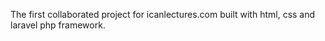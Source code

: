 The first collaborated project for icanlectures.com built with html, css and laravel php framework.
